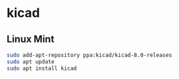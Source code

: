 # kicad

## Linux Mint

```sh
sudo add-apt-repository ppa:kicad/kicad-8.0-releases
sudo apt update
sudo apt install kicad
```

